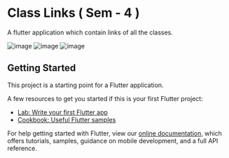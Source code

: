 # Class Links ( Sem - 4 )

A flutter application which contain links of all the classes.

![image](https://github.com/aviraltandon21/class_link/blob/master/screenshots/one.jpg?raw=true)
![image](https://github.com/aviraltandon21/class_link/blob/master/screenshots/two.jpg?raw=true)
![image](https://github.com/aviraltandon21/class_link/blob/master/screenshots/three.jpg?raw=true)

## Getting Started

This project is a starting point for a Flutter application.

A few resources to get you started if this is your first Flutter project:

- [Lab: Write your first Flutter app](https://flutter.dev/docs/get-started/codelab)
- [Cookbook: Useful Flutter samples](https://flutter.dev/docs/cookbook)

For help getting started with Flutter, view our
[online documentation](https://flutter.dev/docs), which offers tutorials,
samples, guidance on mobile development, and a full API reference.
